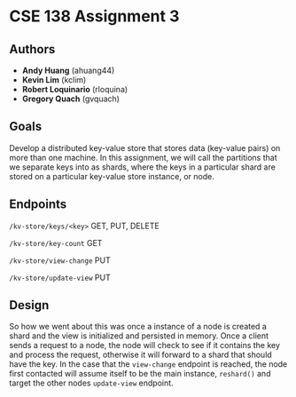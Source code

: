 # CSE 138 Assignment 3

## Authors

- **Andy Huang** (ahuang44)
- **Kevin Lim** (kclim)
- **Robert Loquinario** (rloquina)
- **Gregory Quach** (gvquach)

## Goals

Develop a distributed key-value store that stores data (key-value pairs) on
more than one machine. In this assignment, we will call the partitions that we
separate keys into as shards, where the keys in a particular shard are stored on a particular key-value store
instance, or node.

## Endpoints

`/kv-store/keys/<key>` GET, PUT, DELETE

`/kv-store/key-count` GET

`/kv-store/view-change` PUT

`/kv-store/update-view` PUT

## Design

So how we went about this was once a instance of a node is created a shard and the view is initialized and persisted in memory. Once a client sends a request to a node, the node will check to see if it contains the key and process the request, otherwise it will forward to a shard that should have the key. In the case that the `view-change` endpoint is reached, the node first contacted will assume itself to be the main instance, `reshard()` and target the other nodes `update-view` endpoint.
